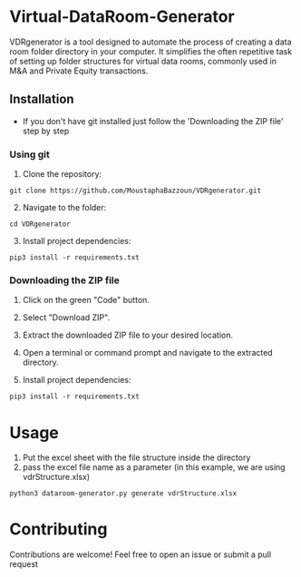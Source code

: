 # Virtual-DataRoom-Generator
VDRgenerator is a tool designed to automate the process of creating a data room folder directory in your computer. It simplifies the often repetitive task of setting up folder structures for virtual data rooms, commonly used in M&A and Private Equity transactions.

## Installation
- If you don't have git installed just follow the 'Downloading the ZIP file' step by step
### Using git
1. Clone the repository:
```
git clone https://github.com/MoustaphaBazzoun/VDRgenerator.git
```

2. Navigate to the folder:
```
cd VDRgenerator
```

3. Install project dependencies:
```
pip3 install -r requirements.txt
```

### Downloading the ZIP file
1. Click on the green "Code" button.

2. Select "Download ZIP".

3. Extract the downloaded ZIP file to your desired location.

4. Open a terminal or command prompt and navigate to the extracted directory.

5. Install project dependencies:
```
pip3 install -r requirements.txt
```

# Usage
1. Put the excel sheet with the file structure inside the directory 
2. pass the excel file name as a parameter (in this example, we are using vdrStructure.xlsx)

```
python3 dataroom-generator.py generate vdrStructure.xlsx
```

# Contributing
Contributions are welcome! Feel free to open an issue or submit a pull request